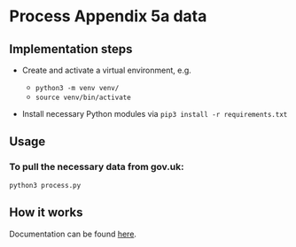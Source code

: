 # Process Appendix 5a data

## Implementation steps

- Create and activate a virtual environment, e.g.

  - `python3 -m venv venv/`
  - `source venv/bin/activate`

- Install necessary Python modules via `pip3 install -r requirements.txt`

## Usage

### To pull the necessary data from gov.uk:
`python3 process.py`

## How it works

Documentation can be found [here](https://transformuk.atlassian.net/wiki/spaces/HOTT/pages/21706178577/3.1.13+Appendix+5a+updates+cds+guidance+and+chief+guidance#Updating-our-data-from-Appendix-5a).
